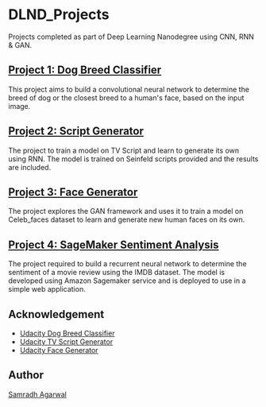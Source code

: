 # DLND_Projects
Projects completed as part of Deep Learning Nanodegree using CNN, RNN &amp; GAN.

## [Project 1: Dog Breed Classifier](https://github.com/Samradh007/DLND_Projects/tree/master/Dog_breed_classifier_CNN) 

This project aims to build a convolutional neural network to determine the breed of dog or the closest breed to a human's face, based on the input image.

## [Project 2: Script Generator](https://github.com/Samradh007/DLND_Projects/tree/master/Generate_TV_Scripts_RNN) 

The project to train a model on TV Script and learn to generate its own using RNN. The model is trained on Seinfeld scripts provided and the results are included.

## [Project 3: Face Generator](https://github.com/Samradh007/DLND_Projects/tree/master/Face_Generation_GAN) 

The project explores the GAN framework and uses it to train a model on Celeb_faces dataset to learn and generate new human faces on its own.

## [Project 4: SageMaker Sentiment Analysis](https://github.com/Samradh007/DLND_Projects/tree/master/AWS_Sentiment_Analysis_RNN) 

The project required to build a recurrent neural network to determine the sentiment of a movie review using the IMDB dataset. The model is developed using Amazon Sagemaker service and is deployed to use in a simple web application.

## Acknowledgement 

* [Udacity Dog Breed Classifier](https://github.com/udacity/deep-learning-v2-pytorch/tree/master/project-dog-classification)
* [Udacity TV Script Generator](https://github.com/udacity/deep-learning-v2-pytorch/tree/master/project-tv-script-generation)
* [Udacity Face Generator](https://github.com/udacity/deep-learning-v2-pytorch/tree/master/project-face-generation)

## Author 

[Samradh Agarwal](https://github.com/Samradh007)
